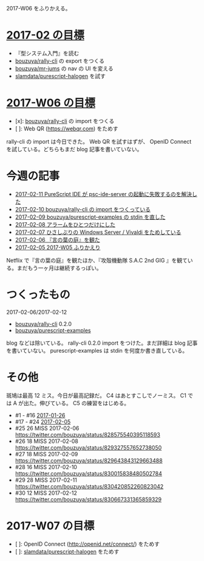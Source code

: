 2017-W06 をふりかえる。

# [2017-02 の目標][2016-12-31]

- 『型システム入門』を読む
- [bouzuya/rally-cli][] の export をつくる
- [bouzuya/mr-jums][] の nav の UI を変える
- [slamdata/purescript-halogen][] を試す

# [2017-W06 の目標][2017-02-05]

- [x]: [bouzuya/rally-cli][] の import をつくる
- [ ]: Web QR (https://webqr.com) をためす

rally-cli の import は今日できた。 Web QR を試すはずが、 OpenID Connect を試している。どちらもまだ blog 記事を書いていない。

# 今週の記事

- [2017-02-11 PureScript IDE が psc-ide-server の起動に失敗するのを解決した][2017-02-11]
- [2017-02-10 bouzuya/rally-cli の import をつくっている][2017-02-10]
- [2017-02-09 bouzuya/purescript-examples の stdin を直した][2017-02-09]
- [2017-02-08 アラームをひとつだけにした][2017-02-08]
- [2017-02-07 ひさしぶりの Windows Server / Vivaldi をためしている][2017-02-07]
- [2017-02-06 『言の葉の庭』を観た][2017-02-06]
- [2017-02-05 2017-W05 ふりかえり][2017-02-05]

Netflix で『言の葉の庭』を観たほか、『攻殻機動隊 S.A.C 2nd GIG 』を観ている。まだもう一ヶ月は継続するっぽい。

# つくったもの

2017-02-06/2017-02-12

- [bouzuya/rally-cli][] 0.2.0
- [bouzuya/purescript-examples][]

blog などは除いている。 rally-cli 0.2.0 import をつけた。まだ詳細は blog 記事を書いていない。 purescript-examples は stdin を何度か書き直している。

# その他

斑鳩は最高 12 ミス。今日が最高記録だ。 C4 はあとすこしでノーミス。 C1 では A が出た。伸びている。 C5 の練習をはじめる。

- #1 - #16 [2017-01-26][]
- #17 - #24 [2017-02-05][]
- #25 26 MISS 2017-02-06 https://twitter.com/bouzuya/status/828575540395118593
- #26 18 MISS 2017-02-08 https://twitter.com/bouzuya/status/829327557652738050
- #27 18 MISS 2017-02-09 https://twitter.com/bouzuya/status/829643843129663488
- #28 16 MISS 2017-02-10 https://twitter.com/bouzuya/status/830015838480502784
- #29 28 MISS 2017-02-11 https://twitter.com/bouzuya/status/830420852260823042
- #30 12 MISS 2017-02-12 https://twitter.com/bouzuya/status/830667331365859329

# 2017-W07 の目標

- [ ]: OpenID Connect (http://openid.net/connect/) をためす
- [ ]: [slamdata/purescript-halogen][] をためす

[2016-12-31]: https://blog.bouzuya.net/2016/12/31/
[2017-01-26]: https://blog.bouzuya.net/2017/01/26/
[2017-02-05]: https://blog.bouzuya.net/2017/02/05/
[2017-02-06]: https://blog.bouzuya.net/2017/02/06/
[2017-02-07]: https://blog.bouzuya.net/2017/02/07/
[2017-02-08]: https://blog.bouzuya.net/2017/02/08/
[2017-02-09]: https://blog.bouzuya.net/2017/02/09/
[2017-02-10]: https://blog.bouzuya.net/2017/02/10/
[2017-02-11]: https://blog.bouzuya.net/2017/02/11/
[bouzuya/mr-jums]: https://github.com/bouzuya/mr-jums
[bouzuya/purescript-examples]: https://github.com/bouzuya/purescript-examples
[bouzuya/rally-cli]: https://github.com/bouzuya/rally-cli
[slamdata/purescript-halogen]: https://github.com/slamdata/purescript-halogen
